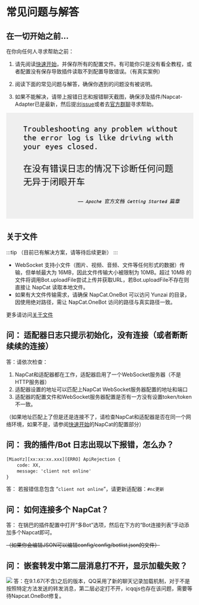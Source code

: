 # 常见问题与解答

## 在一切开始之前...

在你向任何人寻求帮助之前：

1. 请先阅读[快速开始](../get-started.md)，并保存所有的配置文件。有可能你只是没有看全教程，或者配置没有保存导致插件读取不到配置导致错误。（有真实案例）

2. 阅读下面的常见问题与解答，确保你遇到的问题没有被说明。

3. 如果不能解决，请带上报错日志和报错聊天截图，确保涉及插件/Napcat-Adapter已是最新，然后提出[issue](https://gitee.com/qiannqq/napcat-adapter/issues/new/choose)或者去[官方群聊](https://qm.qq.com/q/WuYpKfgWYw)寻求帮助。

![在没有错误日志的情况下诊断任何问题无异于闭眼开车](../public/assets/needrizhi.jpg)

## 关于文件

:::tip
（目前已有解决方案，请等待后续更新）
:::

* WebSocket 支持小文件（图片、视频、音频、文件等任何形式的数据）传输，但单帧最大为 16MB，因此文件传输大小被限制为 10MB。超过 10MB 的文件将调用Bot.uploadFile尝试上传并获取URL，若Bot.uploadFile不存在则直接让 NapCat 读取本地文件。
* 如果有大文件传输需求，请确保 NapCat.OneBot 可以访问 Yunzai 的目录，因使用绝对路径，需让 NapCat.OneBot 访问的路径与真实路径一致。   


更多请访问[关于文件](file)

## 问： 适配器日志只提示初始化，没有连接（或者断断续续的连接）

答：请依次检查：

1. NapCat和适配器都在工作，适配器启用了一个WebSocket服务器（不是HTTP服务器）
2. 适配器设置的地址可以匹配上NapCat WebSocket服务器配置的地址和端口
3. 适配器的配置文件和WebSocket服务器配置是否有一方没有设置token/token不一致。

（如果地址匹配上了但是还是连接不了，请检查NapCat和适配器是否在同一个网络环境，如果不是，请参阅[快速开始](../get-started.md)的NapCat的配置部分）


## 问： 我的插件/Bot 日志出现以下报错，怎么办？

```
[MiaoYz][xx:xx:xx.xxx][ERRO] ApiRejection {
    code: XX,
    message: 'client not online'
}
```

答： 若报错信息包含 “`client not online`”，请更新适配器：`#nc更新`

## 问： 如何连接多个 NapCat？   
答： 在锅巴的插件配置中打开“多Bot”选项，然后在下方的“Bot连接列表”手动添加多个Napcat即可。

~~（如果你会编辑JSON可以编辑config/config/botlist.json的文件）~~

## 问： 嵌套转发中第二层消息打不开，显示加载失败？
<img src="/assets/qiantao.png" width="30%">
答：在9.1.67(不含)之后的版本，QQ采用了新的聊天记录加载机制，对于不是按照特定方法发送的转发消息，第二层必定打不开，icqqjs也存在该问题，需要等待Napcat.OneBot修复。